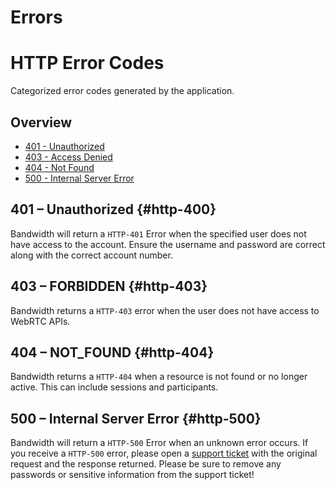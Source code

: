 # Errors

# HTTP Error Codes
Categorized error codes generated by the application.

## Overview

* [401 - Unauthorized](#http-401)
* [403 - Access Denied](#http-403)
* [404 - Not Found](#http-404)
* [500 - Internal Server Error](#http-500)


## 401 – Unauthorized {#http-400}

Bandwidth will return a `HTTP-401` Error when the specified user does not have access to the account. Ensure the username and password are correct along with the correct account number.


## 403 – FORBIDDEN {#http-403}

Bandwidth returns a `HTTP-403` error when the user does not have access to WebRTC APIs.


## 404 – NOT_FOUND {#http-404}

Bandwidth returns a `HTTP-404` when a resource is not found or no longer active. This can include sessions and participants.


## 500 – Internal Server Error {#http-500}

Bandwidth will return a `HTTP-500` Error when an unknown error occurs. If you receive a `HTTP-500` error, please open a [support ticket](https://support.bandwidth.com) with the original request and the response returned. Please be sure to remove any passwords or sensitive information from the support ticket!

